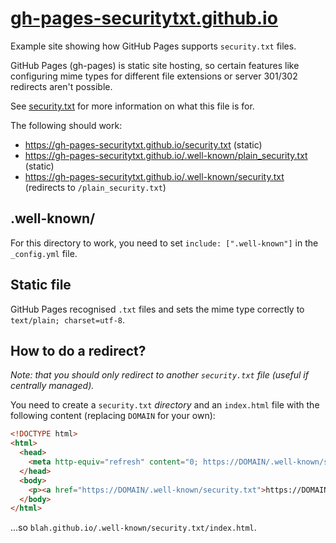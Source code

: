 # [gh-pages-securitytxt.github.io](https://gh-pages-securitytxt.github.io)
Example site showing how GitHub Pages supports `security.txt` files.

GitHub Pages (gh-pages) is static site hosting, so certain features like configuring
mime types for different file extensions or server 301/302 redirects aren't possible.

See [security.txt](https://github.com/securitytxt/security-txt) for more information
on what this file is for.

The following should work:
- <https://gh-pages-securitytxt.github.io/security.txt> (static)
- <https://gh-pages-securitytxt.github.io/.well-known/plain_security.txt> (static)
- <https://gh-pages-securitytxt.github.io/.well-known/security.txt> (redirects to
`/plain_security.txt`)

## .well-known/

For this directory to work, you need to set `include: [".well-known"]` in the
`_config.yml` file.

## Static file

GitHub Pages recognised `.txt` files and sets the mime type correctly to
`text/plain; charset=utf-8`.

## How to do a redirect?

_Note: that you should only redirect to another `security.txt` file (useful if
centrally managed)._

You need to create a `security.txt` _directory_ and an `index.html` file with the
following content (replacing `DOMAIN` for your own):

``` html
<!DOCTYPE html>
<html>
  <head>
    <meta http-equiv="refresh" content="0; https://DOMAIN/.well-known/security.txt" />
  </head>
  <body>
    <p><a href="https://DOMAIN/.well-known/security.txt">https://DOMAIN/.well-known/security.txt</a></p>
  </body>
</html>
```
...so `blah.github.io/.well-known/security.txt/index.html`.
